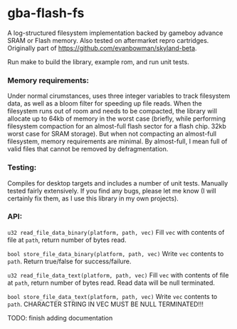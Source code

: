 # gba-flash-fs

A log-structured filesystem implementation backed by gameboy advance SRAM or Flash memory. Also tested on aftermarket repro cartridges.
Originally part of https://github.com/evanbowman/skyland-beta.


Run make to build the library, example rom, and run unit tests.


### Memory requirements:
Under normal cirumstances, uses three integer variables to track filesystem data, as well as a bloom filter for speeding up file reads. When the filesystem runs out of room and needs to be compacted, the library will allocate up to 64kb of memory in the worst case (briefly, while performing filesystem compaction for an almost-full flash sector for a flash chip. 32kb worst case for SRAM storage). But when not compacting an almost-full filesystem, memory requirements are minimal. By almost-full, I mean full of valid files that cannot be removed by defragmentation.


### Testing:
Compiles for desktop targets and includes a number of unit tests. Manually tested fairly extensively. If you find any bugs, please let me know (I will certainly fix them, as I use this library in my own projects).


### API:
`u32 read_file_data_binary(platform, path, vec)`
Fill `vec` with contents of file at `path`, return number of bytes read.

`bool store_file_data_binary(platform, path, vec)`
Write `vec` contents to `path`. Return true/false for success/failure.


`u32 read_file_data_text(platform, path, vec)`
Fill `vec` with contents of file at `path`, return number of bytes read. Read data will be null terminated.

`bool store_file_data_text(platform, path, vec)`
Write `vec` contents to `path`. CHARACTER STRING IN VEC MUST BE NULL TERMINATED!!!

TODO: finish adding documentation

